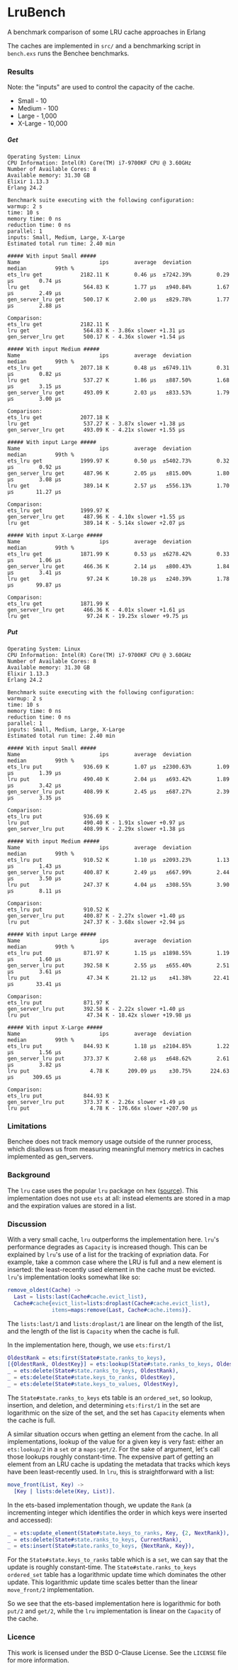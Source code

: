 # LruBench

A benchmark comparison of some LRU cache approaches in Erlang

The caches are implemented in `src/` and a benchmarking script in `bench.exs`
runs the Benchee benchmarks.

### Results

Note: the "inputs" are used to control the capacity of the cache.

* Small - 10
* Medium - 100
* Large - 1,000
* X-Large - 10,000

##### Get

```
Operating System: Linux
CPU Information: Intel(R) Core(TM) i7-9700KF CPU @ 3.60GHz
Number of Available Cores: 8
Available memory: 31.30 GB
Elixir 1.13.3
Erlang 24.2

Benchmark suite executing with the following configuration:
warmup: 2 s
time: 10 s
memory time: 0 ns
reduction time: 0 ns
parallel: 1
inputs: Small, Medium, Large, X-Large
Estimated total run time: 2.40 min

##### With input Small #####
Name                         ips        average  deviation         median         99th %
ets_lru get            2182.11 K        0.46 μs  ±7242.39%        0.29 μs        0.74 μs
lru get                 564.83 K        1.77 μs   ±940.84%        1.67 μs        2.49 μs
gen_server_lru get      500.17 K        2.00 μs   ±829.78%        1.77 μs        2.88 μs

Comparison: 
ets_lru get            2182.11 K
lru get                 564.83 K - 3.86x slower +1.31 μs
gen_server_lru get      500.17 K - 4.36x slower +1.54 μs

##### With input Medium #####
Name                         ips        average  deviation         median         99th %
ets_lru get            2077.18 K        0.48 μs  ±6749.11%        0.31 μs        0.82 μs
lru get                 537.27 K        1.86 μs   ±887.50%        1.68 μs        3.15 μs
gen_server_lru get      493.09 K        2.03 μs   ±833.53%        1.79 μs        3.00 μs

Comparison: 
ets_lru get            2077.18 K
lru get                 537.27 K - 3.87x slower +1.38 μs
gen_server_lru get      493.09 K - 4.21x slower +1.55 μs

##### With input Large #####
Name                         ips        average  deviation         median         99th %
ets_lru get            1999.97 K        0.50 μs  ±5402.73%        0.32 μs        0.92 μs
gen_server_lru get      487.96 K        2.05 μs   ±815.00%        1.80 μs        3.08 μs
lru get                 389.14 K        2.57 μs   ±556.13%        1.70 μs       11.27 μs

Comparison: 
ets_lru get            1999.97 K
gen_server_lru get      487.96 K - 4.10x slower +1.55 μs
lru get                 389.14 K - 5.14x slower +2.07 μs

##### With input X-Large #####
Name                         ips        average  deviation         median         99th %
ets_lru get            1871.99 K        0.53 μs  ±6278.42%        0.33 μs        1.06 μs
gen_server_lru get      466.36 K        2.14 μs   ±800.43%        1.84 μs        3.41 μs
lru get                  97.24 K       10.28 μs   ±240.39%        1.78 μs       99.87 μs

Comparison: 
ets_lru get            1871.99 K
gen_server_lru get      466.36 K - 4.01x slower +1.61 μs
lru get                  97.24 K - 19.25x slower +9.75 μs
```

##### Put

```
Operating System: Linux
CPU Information: Intel(R) Core(TM) i7-9700KF CPU @ 3.60GHz
Number of Available Cores: 8
Available memory: 31.30 GB
Elixir 1.13.3
Erlang 24.2

Benchmark suite executing with the following configuration:
warmup: 2 s
time: 10 s
memory time: 0 ns
reduction time: 0 ns
parallel: 1
inputs: Small, Medium, Large, X-Large
Estimated total run time: 2.40 min

##### With input Small #####
Name                         ips        average  deviation         median         99th %
ets_lru put             936.69 K        1.07 μs  ±2300.63%        1.09 μs        1.39 μs
lru put                 490.40 K        2.04 μs   ±693.42%        1.89 μs        3.42 μs
gen_server_lru put      408.99 K        2.45 μs   ±687.27%        2.39 μs        3.35 μs

Comparison: 
ets_lru put             936.69 K
lru put                 490.40 K - 1.91x slower +0.97 μs
gen_server_lru put      408.99 K - 2.29x slower +1.38 μs

##### With input Medium #####
Name                         ips        average  deviation         median         99th %
ets_lru put             910.52 K        1.10 μs  ±2093.23%        1.13 μs        1.43 μs
gen_server_lru put      400.87 K        2.49 μs   ±667.99%        2.44 μs        3.50 μs
lru put                 247.37 K        4.04 μs   ±308.55%        3.90 μs        8.11 μs

Comparison: 
ets_lru put             910.52 K
gen_server_lru put      400.87 K - 2.27x slower +1.40 μs
lru put                 247.37 K - 3.68x slower +2.94 μs

##### With input Large #####
Name                         ips        average  deviation         median         99th %
ets_lru put             871.97 K        1.15 μs  ±1898.55%        1.19 μs        1.60 μs
gen_server_lru put      392.58 K        2.55 μs   ±655.40%        2.51 μs        3.61 μs
lru put                  47.34 K       21.12 μs    ±41.38%       22.41 μs       33.41 μs

Comparison: 
ets_lru put             871.97 K
gen_server_lru put      392.58 K - 2.22x slower +1.40 μs
lru put                  47.34 K - 18.42x slower +19.98 μs

##### With input X-Large #####
Name                         ips        average  deviation         median         99th %
ets_lru put             844.93 K        1.18 μs  ±2104.85%        1.22 μs        1.56 μs
gen_server_lru put      373.37 K        2.68 μs   ±648.62%        2.61 μs        3.82 μs
lru put                   4.78 K      209.09 μs    ±30.75%      224.63 μs      309.65 μs

Comparison: 
ets_lru put             844.93 K
gen_server_lru put      373.37 K - 2.26x slower +1.49 μs
lru put                   4.78 K - 176.66x slower +207.90 μs
```

### Limitations

Benchee does not track memory usage outside of the runner process, which
disallows us from measuring meaningful memory metrics in caches implemented
as gen_servers.

### Background

The `lru` case uses the popular `lru` package on hex
([source](https://gitlab.com/barrel-db/erlang-lru/-/tree/master)). This
implementation does not use `ets` at all: instead elements are stored in
a map and the expiration values are stored in a list.

### Discussion

With a very small cache, `lru` outperforms the implementation here.
`lru`'s performance degrades as `Capacity` is increased though. This can
be explained by `lru`'s use of a list for the tracking of expriation data.
For example, take a common case where the LRU is full and a new element is
inserted: the least-recently used element in the cache must be evicted.
`lru`'s implementation looks somewhat like so:

```erl
remove_oldest(Cache) ->
  Last = lists:last(Cache#cache.evict_list),
  Cache#cache{evict_list=lists:droplast(Cache#cache.evict_list),
              items=maps:remove(Last, Cache#cache.items)}.
```

The `lists:last/1` and `lists:droplast/1` are linear on the length of the
list, and the length of the list is `Capacity` when the cache is full.

In the implementation here, though, we use `ets:first/1`

```erl
OldestRank = ets:first(State#state.ranks_to_keys),
[{OldestRank, OldestKey}] = ets:lookup(State#state.ranks_to_keys, OldestRank),
_ = ets:delete(State#state.ranks_to_keys, OldestRank),
_ = ets:delete(State#state.keys_to_ranks, OldestKey),
_ = ets:delete(State#state.keys_to_values, OldestKey),
```

The `State#state.ranks_to_keys` ets table is an `ordered_set`, so lookup,
insertion, and deletion, and determining `ets:first/1` in the set are
logarithmic on the size of the set, and the set has `Capacity` elements
when the cache is full.

A similar situation occurs when getting an element from the cache. In
all implementations, lookup of the value for a given key is very fast:
either an `ets:lookup/2` in a `set` or a `maps:get/2`. For the sake
of argument, let's call those lookups roughly constant-time. The expensive
part of getting an element from an LRU cache is updating the metadata
that tracks which keys have been least-recently used. In `lru`, this
is straightforward with a list:

```erl
move_front(List, Key) ->
  [Key | lists:delete(Key, List)].
```

In the ets-based implementation though, we update the `Rank` (a
incrementing integer which identifies the order in which keys were
inserted and accessed):

```erl
_ = ets:update_element(State#state.keys_to_ranks, Key, {2, NextRank}),
_ = ets:delete(State#state.ranks_to_keys, CurrentRank),
_ = ets:insert(State#state.ranks_to_keys, {NextRank, Key}),
```

For the `State#state.keys_to_ranks` table which is a `set`, we can say that the
update is roughly constant-time. The `State#state.ranks_to_keys` `ordered_set`
table has a logarithmic update time which dominates the other update. This
logarithmic update time scales better than the linear `move_front/2`
implementation.

So we see that the ets-based implementation here is logarithmic for both
`put/2` and `get/2`, while the `lru` implementation is linear on the
`Capacity` of the cache.

### Licence

This work is licensed under the BSD 0-Clause License. See the `LICENSE` file
for more information.
